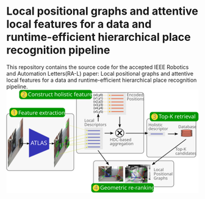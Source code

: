 # Local positional graphs and attentive local features for a data and runtime-efficient hierarchical place recognition pipeline
This repository contains the source code for the accepted  IEEE Robotics and Automation Letters(RA-L) paper: Local positional graphs and attentive local features for a data and runtime-efficient hierarchical place recognition pipeline.
![aaa](https://github.com/Yuan-Fangming/Hir-ATLAS/blob/main/images/Zeichnung_v2.svg)
